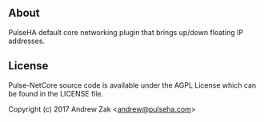 ## About
PulseHA default core networking plugin that brings up/down floating IP addresses.

## License
Pulse-NetCore source code is available under the AGPL License which can be found in the LICENSE file.

Copyright (c) 2017 Andrew Zak <<andrew@pulseha.com>>
